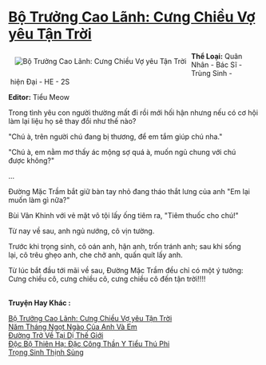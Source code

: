 <a href="https://utruyen.com/truyen/bo-truong-cao-lanh-cung-chieu-vo-yeu-tan-troi/19070/" title="Bộ Trưởng Cao Lãnh: Cưng Chiều Vợ yêu Tận Trời"><h1>Bộ Trưởng Cao Lãnh: Cưng Chiều Vợ yêu Tận Trời</h1></a><div style="display:table"><img align="right" style="float: left; padding: 10px;" src="https://utruyen.com/images/story/200x260/bo-truong-cao-lanh-cung-chieu-vo-yeu-tan-troi.jpg" alt="Bộ Trưởng Cao Lãnh: Cưng Chiều Vợ yêu Tận Trời"><b>Thể Loại:</b> Quân Nhân - Bác Sĩ - Trùng Sinh - hiện Đại - HE - 2S<p></p><b>Editor:</b> Tiểu Meow<p></p>Trong tình yêu con người thường mất đi rồi mới hối hận nhưng nếu có cơ hội làm lại liệu họ sẽ thay đổi như thế nào?<p></p>"Chú à, trên người chú đang bị thương, để em tắm giúp chú nha."<p></p>"Chú à, em nằm mơ thấy ác mộng sợ quá à, muốn ngủ chung với chú được không?"<p></p>...<p></p>Đường Mặc Trầm bắt giữ bàn tay nhỏ đang tháo thắt lưng của anh "Em lại muốn làm gì nữa?"<p></p>Bùi Vân Khinh với vẻ mặt vô tội lấy ống tiêm ra, "Tiêm thuốc cho chú!" <p></p>Từ nay về sau, anh ngủ nướng, cô vịn tường.<p></p>Trước khi trọng sinh, cô oán anh, hận anh, trốn tránh anh; sau khi sống lại, cô trêu ghẹo anh, che chở anh, quấn quít lấy anh.<p></p>Từ lúc bắt đầu tới mãi về sau, Đường Mặc Trầm đều chỉ có một ý tưởng: Cưng chiều cô, cưng chiều cô, cưng chiều cô đến tận trời!!!!</div><p><br><b>Truyện Hay Khác :</b></p><a href="https://utruyen.com/truyen/bo-truong-cao-lanh-cung-chieu-vo-yeu-tan-troi/19070/" alt="Bộ Trưởng Cao Lãnh: Cưng Chiều Vợ yêu Tận Trời">Bộ Trưởng Cao Lãnh: Cưng Chiều Vợ yêu Tận Trời</a><br/><a href="https://utruyen.com/truyen/nam-thang-ngot-ngao-cua-anh-va-em/19008/" alt="Năm Tháng Ngọt Ngào Của Anh Và Em">Năm Tháng Ngọt Ngào Của Anh Và Em</a><br/><a href="https://github.com/quanluxury/ngontinh_top100/tree/master/17564" alt="Đường Trở Về Tại Dị Thế Giới">Đường Trở Về Tại Dị Thế Giới</a><br/><a href="https://github.com/quanluxury/ngontinh_top100/tree/master/15588" alt="Độc Bộ Thiên Hạ: Đặc Công Thần Y Tiểu Thú Phi">Độc Bộ Thiên Hạ: Đặc Công Thần Y Tiểu Thú Phi</a><br/><a href="https://images.google.com.vn/url?q=https%3A%2F%2Futruyen.com%2Ftruyen%2Ftrong-sinh-thinh-sung%2F19356%2F" alt="Trọng Sinh Thịnh Sủng">Trọng Sinh Thịnh Sủng</a><br/>